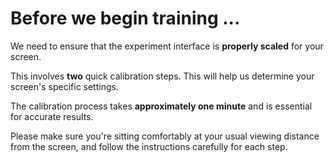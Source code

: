 # Before we begin training ... 

We need to ensure that the experiment interface is **properly scaled** for your screen. 

This involves **two** quick calibration steps. This will help us determine your screen's specific settings. 

The calibration process takes **approximately one minute** and is essential for accurate results. 

Please make sure you're sitting comfortably at your usual viewing distance from the screen, and follow the instructions carefully for each step.